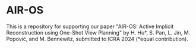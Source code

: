 # AIR-OS
This is a repository for supporting our paper "AIR-OS: Active Implicit Reconstruction using One-Shot View Planning" by H. Hu*, S. Pan, L. Jin, M. Popović, and M. Bennewitz, submitted to ICRA 2024 (*equal contribution).
